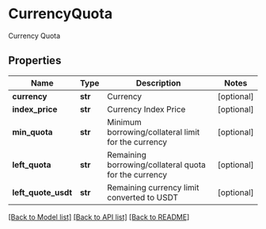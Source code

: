 # CurrencyQuota

Currency Quota
## Properties
Name | Type | Description | Notes
------------ | ------------- | ------------- | -------------
**currency** | **str** | Currency | [optional] 
**index_price** | **str** | Currency Index Price | [optional] 
**min_quota** | **str** | Minimum borrowing/collateral limit for the currency | [optional] 
**left_quota** | **str** | Remaining borrowing/collateral quota for the currency | [optional] 
**left_quote_usdt** | **str** | Remaining currency limit converted to USDT | [optional] 

[[Back to Model list]](../README.md#documentation-for-models) [[Back to API list]](../README.md#documentation-for-api-endpoints) [[Back to README]](../README.md)


